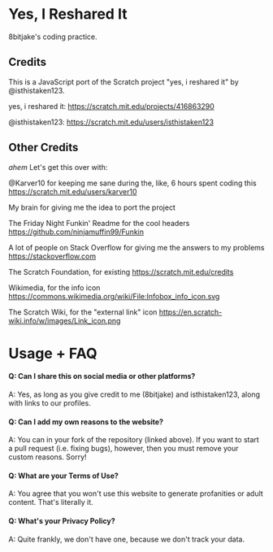 # Yes, I Reshared It
8bitjake's coding practice.

## Credits
This is a JavaScript port of the Scratch project "yes, i reshared it" by @isthistaken123.

yes, i reshared it:
https://scratch.mit.edu/projects/416863290

@isthistaken123:
https://scratch.mit.edu/users/isthistaken123

## Other Credits
*ahem* Let's get this over with:

@Karver10 for keeping me sane during the, like, 6 hours spent coding this
https://scratch.mit.edu/users/karver10

My brain for giving me the idea to port the project

The Friday Night Funkin' Readme for the cool headers
https://github.com/ninjamuffin99/Funkin

A lot of people on Stack Overflow for giving me the answers to my problems
https://stackoverflow.com

The Scratch Foundation, for existing
https://scratch.mit.edu/credits

Wikimedia, for the info icon
https://commons.wikimedia.org/wiki/File:Infobox_info_icon.svg

The Scratch Wiki, for the "external link" icon
https://en.scratch-wiki.info/w/images/Link_icon.png

# Usage + FAQ
#### Q: Can I share this on social media or other platforms?
A: Yes, as long as you give credit to me (8bitjake) and isthistaken123, along with links to our profiles.

#### Q: Can I add my own reasons to the website?
A: You can in your fork of the repository (linked above). If you want to start a pull request (i.e. fixing bugs), however, then you must remove your custom reasons. Sorry!

#### Q: What are your Terms of Use?
A: You agree that you won't use this website to generate profanities or adult content. That's literally it.

#### Q: What's your Privacy Policy?
A: Quite frankly, we don't have one, because we don't track your data.
